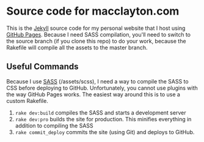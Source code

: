 
Source code for macclayton.com
=========================

This is the [Jekyll](http://www.jekyllrb.com) source code for my personal website that I host using [GitHub Pages](http://pages.github.com/). Because I need SASS compilation, you'll need to switch to the source branch (if you clone this repo) to do your work, because the Rakefile will compile all the assets to the master branch.

Useful Commands
--------------------
Because I use [SASS](http://sass-lang.com) (/assets/scss), I need a way to compile the SASS to CSS before deploying to GitHub. Unfortunately, you cannot use plugins with the way GitHub Pages works. The easiest way around this is to use a custom Rakefile.  
1. `rake dev:build` compiles the SASS and starts a development server  
2. `rake dev:pro` builds the site for production. This minifies everything in addition to compiling the SASS
3. `rake commit_deploy` commits the site (using Git) and deploys to GitHub.

